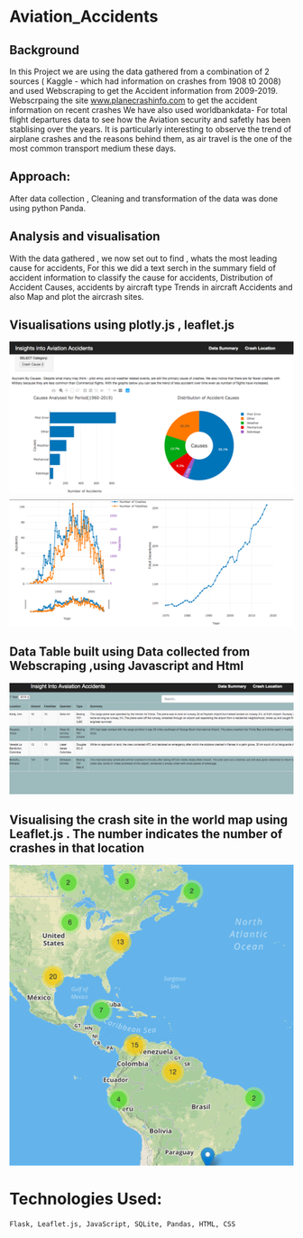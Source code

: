 # Aviation_Accidents
## Background 
In this Project we are using the data gathered from a combination of 2 sources ( Kaggle - which had information on crashes from 1908 t0 2008) and used Webscraping to get the Accident information from 2009-2019. Webscrpaing the site   www.planecrashinfo.com to get the accident information on recent crashes  We have also used worldbankdata- For total flight departures data to see how the Aviation security and safetly has been stablising over the years. It is particularly interesting to observe the trend of airplane crashes and the reasons behind them, as air travel is the one of the most common transport medium these days. 

## Approach: 

 After data collection , Cleaning and transformation of the data was done using python Panda.
 
## Analysis and visualisation

   With the data gathered , we now set out to find , whats the most leading cause for accidents, For this we did a text serch in the summary field of accident information to classify the cause for accidents, Distribution of Accident Causes, accidents by aircraft type
 Trends in aircraft Accidents and also Map and plot the aircrash sites.
 
## Visualisations using plotly.js , leaflet.js 

![Causes](https://github.com/LVijayaraghavan/Aviation_Accidents/blob/master/Images/top%20of%20main%20page.png)
![Visualisations](https://github.com/LVijayaraghavan/Aviation_Accidents/blob/master/Images/bottom%20of%20main%20page.png)

## Data Table built using Data collected from Webscraping ,using Javascript and Html
![DataTable](https://github.com/LVijayaraghavan/Aviation_Accidents/blob/master/Images/webscraping.png)

## Visualising the crash site in the world map using Leaflet.js . The number indicates the number of crashes in that location
![Map](https://github.com/LVijayaraghavan/Aviation_Accidents/blob/master/Images/leaflet%20world%20map.png)
 
# Technologies Used:  
    Flask, Leaflet.js, JavaScript, SQLite, Pandas, HTML, CSS


